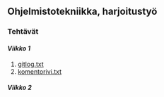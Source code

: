 ## **Ohjelmistotekniikka, harjoitustyö**
### **Tehtävät**
#### *Viikko 1*

 
1. [gitlog.txt](https://github.com/Hiisable/ot-harjoitustyo/blob/master/laskarit/viikko1/gitlog.txt)
1. [komentorivi.txt](https://github.com/Hiisable/ot-harjoitustyo/blob/master/laskarit/viikko1/komentorivi.txt)

#### *Viikko 2*
